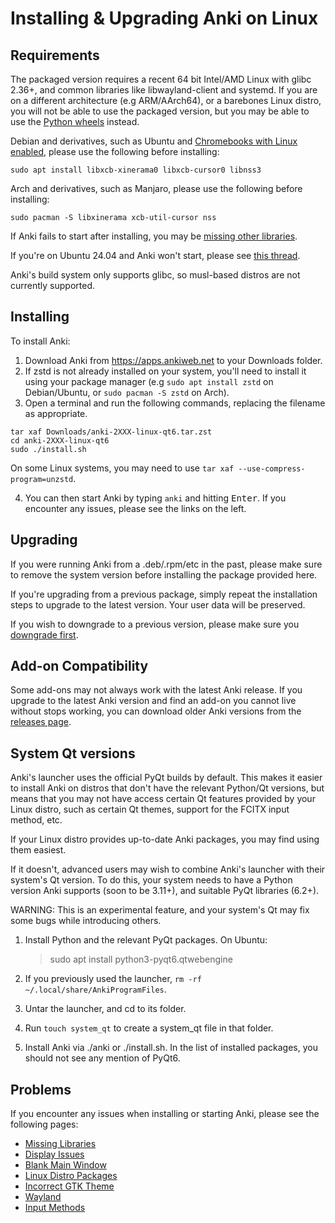 # Installing & Upgrading Anki on Linux

<!-- toc -->

## Requirements

The packaged version requires a recent 64 bit Intel/AMD Linux with glibc 2.36+, and common
libraries like libwayland-client and systemd. If you are on a different
architecture (e.g ARM/AArch64), or a barebones Linux distro, you will not be able to use the
packaged version, but you may be able to use the [Python wheels](https://betas.ankiweb.net/#via-pypipip)
instead.

Debian and derivatives, such as Ubuntu and [Chromebooks with Linux enabled](https://support.google.com/chromebook/answer/9145439?), please use the following before
installing:

```shell
sudo apt install libxcb-xinerama0 libxcb-cursor0 libnss3
```
Arch and derivatives, such as Manjaro, please use the following before
installing:

```shell
sudo pacman -S libxinerama xcb-util-cursor nss
```

If Anki fails to start after installing, you may be [missing other libraries](./missing-libraries.md).

If you're on Ubuntu 24.04 and Anki won't start, please see [this thread](https://forums.ankiweb.net/t/issues-running-on-ubuntu-24-04/40974).

Anki's build system only supports glibc, so musl-based distros are not currently supported.

## Installing

To install Anki:

1. Download Anki from <https://apps.ankiweb.net> to your Downloads folder.
2. If zstd is not already installed on your system, you'll need to install it using your package manager (e.g `sudo apt install zstd` on Debian/Ubuntu, or `sudo pacman -S zstd` on Arch).
3. Open a terminal and run the following commands, replacing the filename as appropriate.

```shell
tar xaf Downloads/anki-2XXX-linux-qt6.tar.zst
cd anki-2XXX-linux-qt6
sudo ./install.sh
```

On some Linux systems, you may need to use `tar xaf --use-compress-program=unzstd`.

4. You can then start Anki by typing `anki` and hitting <kbd>Enter</kbd>. If you encounter
   any issues, please see the links on the left.

## Upgrading

If you were running Anki from a .deb/.rpm/etc in the past, please make
sure to remove the system version before installing the package
provided here.

If you're upgrading from a previous package, simply repeat the
installation steps to upgrade to the latest version. Your user data
will be preserved.

If you wish to downgrade to a previous version, please make sure you
[downgrade first](http://changes.ankiweb.net).

## Add-on Compatibility

Some add-ons may not always work with the latest Anki release. If you upgrade to
the latest Anki version and find an add-on you cannot live without stops working,
you can download older Anki versions from the [releases page](https://github.com/ankitects/anki/releases).

## System Qt versions

Anki's launcher uses the official PyQt builds by default. This makes it easier to
install Anki on distros that don't have the relevant Python/Qt versions, but means that
you may not have access certain Qt features provided by your Linux distro, such as certain
Qt themes, support for the FCITX input method, etc.

If your Linux distro provides up-to-date Anki packages, you may find using them easiest.

If it doesn't, advanced users may wish to combine Anki's launcher with their system's Qt version.
To do this, your system needs to have a Python version Anki supports (soon to be 3.11+),
and suitable PyQt libraries (6.2+).

WARNING: This is an experimental feature, and your system's Qt may fix some bugs while
introducing others.

1. Install Python and the relevant PyQt packages. On Ubuntu:

   > sudo apt install python3-pyqt6.qtwebengine

1. If you previously used the launcher, `rm -rf ~/.local/share/AnkiProgramFiles`.

1. Untar the launcher, and cd to its folder.

1. Run `touch system_qt` to create a system_qt file in that folder.

1. Install Anki via ./anki or ./install.sh. In the list of installed packages,
   you should not see any mention of PyQt6.

## Problems

If you encounter any issues when installing or starting Anki, please see the
following pages:

- [Missing Libraries](missing-libraries.md)
- [Display Issues](display-issues.md)
- [Blank Main Window](blank-window.md)
- [Linux Distro Packages](distro-packages.md)
- [Incorrect GTK Theme](gtk-theme.md)
- [Wayland](wayland.md)
- [Input Methods](input-methods.md)
